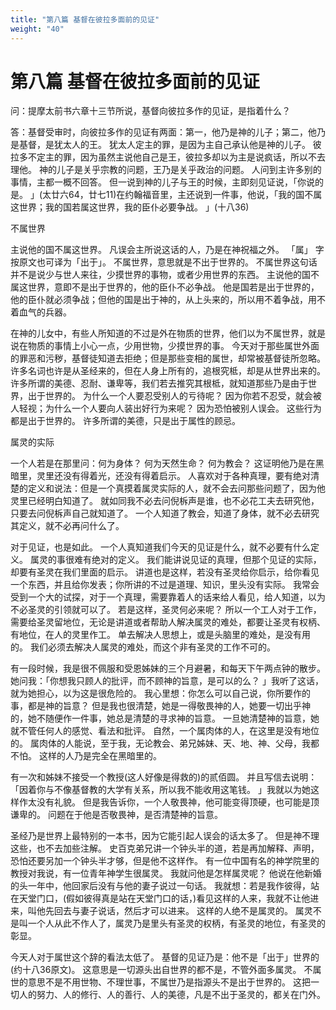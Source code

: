 ```yaml
---
title: "第八篇 基督在彼拉多面前的见证"
weight: "40"
---
```


# 第八篇 基督在彼拉多面前的见证


问：提摩太前书六章十三节所说，基督向彼拉多作的见证，是指着什么？

答：基督受审时，向彼拉多作的见证有两面：第一，他乃是神的儿子；第二，他乃是基督，是犹太人的王。
犹太人定主的罪，是因为主自己承认他是神的儿子。
彼拉多不定主的罪，因为虽然主说他自己是王，彼拉多却以为主是说疯话，所以不去理他。
神的儿子是关乎宗教的问题，王乃是关乎政治的问题。
人问到主许多别的事情，主都一概不回答。
但一说到神的儿子与王的时候，主即刻见证说，「你说的是。
」(太廿六64，廿七11)在约翰福音里，主还说到一件事，他说，「我的国不属这世界；我的国若属这世界，我的臣仆必要争战。
」(十八36)

不属世界

主说他的国不属这世界。
凡误会主所说这话的人，乃是在神祝福之外。
「属」
字按原文也可译为「出于」。
不属世界，意思就是不出于世界的。
不属世界这句话并不是说少与世人来往，少摸世界的事物，或者少用世界的东西。
主说他的国不属这世界，意即不是出于世界的，他的臣仆不必争战。
他是国若是出于世界的，他的臣仆就必须争战；但他的国是出于神的，从上头来的，所以用不着争战，用不着血气的兵器。

在神的儿女中，有些人所知道的不过是外在物质的世界，他们以为不属世界，就是说在物质的事情上小心一点，少用世物，少摸世界的事。
今天对于那些属世外面的罪恶和污秽，基督徒知道去拒绝；但是那些变相的属世，却常被基督徒所忽略。
许多名词也许是从圣经来的，但在人身上所有的，追根究柢，却是从世界出来的。
许多所谓的美德、忍耐、谦卑等，我们若去推究其根柢，就知道那些乃是由于世界，出于世界的。
为什么一个人要忍受别人的亏待呢？
因为你若不忍受，就会被人轻视；为什么一个人要向人装出好行为来呢？
因为恐怕被别人误会。
这些行为都是出于世界的。
许多所谓的美德，只是出于属性的顾忌。

属灵的实际

一个人若是在那里问：何为身体？
何为天然生命？
何为教会？
这证明他乃是在黑暗里，灵里还没有得着光，还没有得着启示。
人喜欢对于各种真理，要有绝对清楚的定义和说法：但是一个真摸着属灵实际的人，就不会去问那些问题了，因为他灵里已经明白知道了。
就如同我不必去问倪柝声是谁，也不必花工夫去研究他，只要去问倪柝声自己就知道了。
一个人知道了教会，知道了身体，就不必去研究其定义，就不必再问什么了。

对于见证，也是如此。
一个人真知道我们今天的见证是什么，就不必要有什么定义。
属灵的事很难有绝对的定义。
我们能讲说见证的真理，但那个见证的实际，却要有圣灵在我们里面的启示。
讲道也是这样，若没有圣灵给你启示，给你看见一个东西，并且给你发表；你所讲的不过是道理、知识，里头没有实际。
我常会受到一个大的试探，对于一个真理，需要靠着人的话来给人看见，给人知道，以为不必圣灵的引领就可以了。
若是这样，圣灵何必来呢？
所以一个工人对于工作，需要给圣灵留地位，无论是讲道或者帮助人解决属灵的难处，都要让圣灵有权柄、有地位，在人的灵里作工。
单去解决人思想上，或是头脑里的难处，是没有用的。
我们必须去解决人属灵的难处，而这个非有圣灵的工作不可的。

有一段时候，我是很不佩服和受恩姊妹的三个月避暑，和每天下午两点钟的散步。
她问我：「你想我只顾人的批评，而不顾神的旨意，是可以的么？
」我听了这话，就为她担心，以为这是很危险的。
我心里想：你怎么可以自己说，你所要作的事，都是神的旨意？
但是我也很清楚，她是一得敬畏神的人，她要一切出乎神的，她不随便作一件事，她总是清楚的寻求神的旨意。
一旦她清楚神的旨意，她就不管任何人的感觉、看法和批评。
自然，一个属肉体的人，在这里是没有地位的。
属肉体的人能说，至于我，无论教会、弟兄姊妹、天、地、神、父母，我都不怕。
这样的人乃是完全在黑暗里的。

有一次和姊妹不接受一个教授(这人好像是得救的)的贰佰圆。
并且写信去说明：「因着你与不像基督教的大学有关系，所以我不能收用这笔钱。
」我就以为她这样作太没有礼貌。
但是我告诉你，一个人敬畏神，他可能变得顶硬，也可能是顶谦卑的。
问题在于他是否敬畏神，是否清楚神的旨意。

圣经乃是世界上最特别的一本书，因为它能引起人误会的话太多了。
但是神不理这些，也不去加些注解。
史百克弟兄讲一个钟头半的道，若是再加解释、声明，恐怕还要另加一个钟头半才够，但是他不这样作。
有一位中国有名的神学院里的教授对我说，有一位青年神学生很属灵。
我就问他是怎样属灵呢？
他说在他新婚的头一年中，他回家后没有与他的妻子说过一句话。
我就想：若是我作彼得，站在天堂门口，(假如彼得真是站在天堂门口的话，)看见这样的人来，我就不让他进来，叫他先回去与妻子说话，然后才可以进来。
这样的人绝不是属灵的。
属灵不是叫一个人从此不作人了，属灵乃是里头有圣灵的权柄，有圣灵的地位，有圣灵的彰显。

今天人对于属世这个辞的看法太低了。
基督的见证乃是：他不是「出于」世界的(约十八36原文)。
这意思是一切源头出自世界的都不是，不管外面多属灵。
不属世的意思不是不用世物、不理世事，不属世乃是指源头不是出于世界的。
这把一切人的努力、人的修行、人的善行、人的美德，凡是不出于圣灵的，都关在门外。
